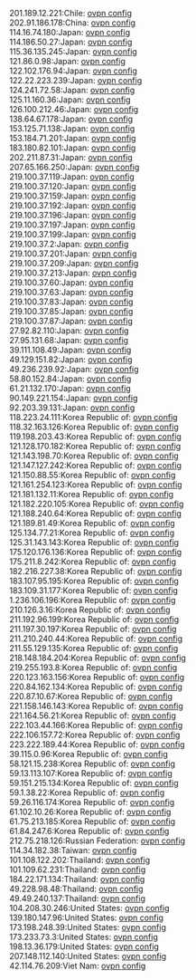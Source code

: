 201.189.12.221:Chile: [ovpn config](vpn/201_189_12_221.ovpn)  
202.91.186.178:China: [ovpn config](vpn/202_91_186_178.ovpn)  
114.16.74.180:Japan: [ovpn config](vpn/114_16_74_180.ovpn)  
114.186.50.27:Japan: [ovpn config](vpn/114_186_50_27.ovpn)  
115.36.135.245:Japan: [ovpn config](vpn/115_36_135_245.ovpn)  
121.86.0.98:Japan: [ovpn config](vpn/121_86_0_98.ovpn)  
122.102.176.94:Japan: [ovpn config](vpn/122_102_176_94.ovpn)  
122.22.223.239:Japan: [ovpn config](vpn/122_22_223_239.ovpn)  
124.241.72.58:Japan: [ovpn config](vpn/124_241_72_58.ovpn)  
125.11.160.36:Japan: [ovpn config](vpn/125_11_160_36.ovpn)  
126.100.212.46:Japan: [ovpn config](vpn/126_100_212_46.ovpn)  
138.64.67.178:Japan: [ovpn config](vpn/138_64_67_178.ovpn)  
153.125.71.138:Japan: [ovpn config](vpn/153_125_71_138.ovpn)  
153.184.71.201:Japan: [ovpn config](vpn/153_184_71_201.ovpn)  
183.180.82.101:Japan: [ovpn config](vpn/183_180_82_101.ovpn)  
202.211.87.31:Japan: [ovpn config](vpn/202_211_87_31.ovpn)  
207.65.166.250:Japan: [ovpn config](vpn/207_65_166_250.ovpn)  
219.100.37.119:Japan: [ovpn config](vpn/219_100_37_119.ovpn)  
219.100.37.120:Japan: [ovpn config](vpn/219_100_37_120.ovpn)  
219.100.37.159:Japan: [ovpn config](vpn/219_100_37_159.ovpn)  
219.100.37.192:Japan: [ovpn config](vpn/219_100_37_192.ovpn)  
219.100.37.196:Japan: [ovpn config](vpn/219_100_37_196.ovpn)  
219.100.37.197:Japan: [ovpn config](vpn/219_100_37_197.ovpn)  
219.100.37.199:Japan: [ovpn config](vpn/219_100_37_199.ovpn)  
219.100.37.2:Japan: [ovpn config](vpn/219_100_37_2.ovpn)  
219.100.37.201:Japan: [ovpn config](vpn/219_100_37_201.ovpn)  
219.100.37.209:Japan: [ovpn config](vpn/219_100_37_209.ovpn)  
219.100.37.213:Japan: [ovpn config](vpn/219_100_37_213.ovpn)  
219.100.37.60:Japan: [ovpn config](vpn/219_100_37_60.ovpn)  
219.100.37.63:Japan: [ovpn config](vpn/219_100_37_63.ovpn)  
219.100.37.83:Japan: [ovpn config](vpn/219_100_37_83.ovpn)  
219.100.37.85:Japan: [ovpn config](vpn/219_100_37_85.ovpn)  
219.100.37.87:Japan: [ovpn config](vpn/219_100_37_87.ovpn)  
27.92.82.110:Japan: [ovpn config](vpn/27_92_82_110.ovpn)  
27.95.131.68:Japan: [ovpn config](vpn/27_95_131_68.ovpn)  
39.111.108.49:Japan: [ovpn config](vpn/39_111_108_49.ovpn)  
49.129.151.82:Japan: [ovpn config](vpn/49_129_151_82.ovpn)  
49.236.239.92:Japan: [ovpn config](vpn/49_236_239_92.ovpn)  
58.80.152.84:Japan: [ovpn config](vpn/58_80_152_84.ovpn)  
61.21.132.170:Japan: [ovpn config](vpn/61_21_132_170.ovpn)  
90.149.221.154:Japan: [ovpn config](vpn/90_149_221_154.ovpn)  
92.203.39.131:Japan: [ovpn config](vpn/92_203_39_131.ovpn)  
118.223.24.111:Korea Republic of: [ovpn config](vpn/118_223_24_111.ovpn)  
118.32.163.126:Korea Republic of: [ovpn config](vpn/118_32_163_126.ovpn)  
119.198.203.43:Korea Republic of: [ovpn config](vpn/119_198_203_43.ovpn)  
121.128.170.182:Korea Republic of: [ovpn config](vpn/121_128_170_182.ovpn)  
121.143.198.70:Korea Republic of: [ovpn config](vpn/121_143_198_70.ovpn)  
121.147.127.242:Korea Republic of: [ovpn config](vpn/121_147_127_242.ovpn)  
121.150.88.55:Korea Republic of: [ovpn config](vpn/121_150_88_55.ovpn)  
121.161.254.123:Korea Republic of: [ovpn config](vpn/121_161_254_123.ovpn)  
121.181.132.11:Korea Republic of: [ovpn config](vpn/121_181_132_11.ovpn)  
121.182.220.105:Korea Republic of: [ovpn config](vpn/121_182_220_105.ovpn)  
121.188.240.64:Korea Republic of: [ovpn config](vpn/121_188_240_64.ovpn)  
121.189.81.49:Korea Republic of: [ovpn config](vpn/121_189_81_49.ovpn)  
125.134.77.21:Korea Republic of: [ovpn config](vpn/125_134_77_21.ovpn)  
125.31.143.143:Korea Republic of: [ovpn config](vpn/125_31_143_143.ovpn)  
175.120.176.136:Korea Republic of: [ovpn config](vpn/175_120_176_136.ovpn)  
175.211.8.242:Korea Republic of: [ovpn config](vpn/175_211_8_242.ovpn)  
182.216.227.38:Korea Republic of: [ovpn config](vpn/182_216_227_38.ovpn)  
183.107.95.195:Korea Republic of: [ovpn config](vpn/183_107_95_195.ovpn)  
183.109.31.177:Korea Republic of: [ovpn config](vpn/183_109_31_177.ovpn)  
1.236.106.196:Korea Republic of: [ovpn config](vpn/1_236_106_196.ovpn)  
210.126.3.16:Korea Republic of: [ovpn config](vpn/210_126_3_16.ovpn)  
211.192.96.199:Korea Republic of: [ovpn config](vpn/211_192_96_199.ovpn)  
211.197.30.197:Korea Republic of: [ovpn config](vpn/211_197_30_197.ovpn)  
211.210.240.44:Korea Republic of: [ovpn config](vpn/211_210_240_44.ovpn)  
211.55.129.135:Korea Republic of: [ovpn config](vpn/211_55_129_135.ovpn)  
218.148.184.204:Korea Republic of: [ovpn config](vpn/218_148_184_204.ovpn)  
219.255.193.8:Korea Republic of: [ovpn config](vpn/219_255_193_8.ovpn)  
220.123.163.156:Korea Republic of: [ovpn config](vpn/220_123_163_156.ovpn)  
220.84.162.134:Korea Republic of: [ovpn config](vpn/220_84_162_134.ovpn)  
220.87.10.67:Korea Republic of: [ovpn config](vpn/220_87_10_67.ovpn)  
221.158.146.143:Korea Republic of: [ovpn config](vpn/221_158_146_143.ovpn)  
221.164.56.21:Korea Republic of: [ovpn config](vpn/221_164_56_21.ovpn)  
222.103.44.166:Korea Republic of: [ovpn config](vpn/222_103_44_166.ovpn)  
222.106.157.72:Korea Republic of: [ovpn config](vpn/222_106_157_72.ovpn)  
223.222.189.44:Korea Republic of: [ovpn config](vpn/223_222_189_44.ovpn)  
39.115.0.96:Korea Republic of: [ovpn config](vpn/39_115_0_96.ovpn)  
58.121.15.238:Korea Republic of: [ovpn config](vpn/58_121_15_238.ovpn)  
59.13.113.107:Korea Republic of: [ovpn config](vpn/59_13_113_107.ovpn)  
59.151.215.134:Korea Republic of: [ovpn config](vpn/59_151_215_134.ovpn)  
59.1.38.22:Korea Republic of: [ovpn config](vpn/59_1_38_22.ovpn)  
59.26.116.174:Korea Republic of: [ovpn config](vpn/59_26_116_174.ovpn)  
61.102.10.26:Korea Republic of: [ovpn config](vpn/61_102_10_26.ovpn)  
61.75.213.185:Korea Republic of: [ovpn config](vpn/61_75_213_185.ovpn)  
61.84.247.6:Korea Republic of: [ovpn config](vpn/61_84_247_6.ovpn)  
212.75.218.126:Russian Federation: [ovpn config](vpn/212_75_218_126.ovpn)  
114.34.182.38:Taiwan: [ovpn config](vpn/114_34_182_38.ovpn)  
101.108.122.202:Thailand: [ovpn config](vpn/101_108_122_202.ovpn)  
101.109.62.231:Thailand: [ovpn config](vpn/101_109_62_231.ovpn)  
184.22.171.134:Thailand: [ovpn config](vpn/184_22_171_134.ovpn)  
49.228.98.48:Thailand: [ovpn config](vpn/49_228_98_48.ovpn)  
49.49.240.137:Thailand: [ovpn config](vpn/49_49_240_137.ovpn)  
104.208.30.246:United States: [ovpn config](vpn/104_208_30_246.ovpn)  
139.180.147.96:United States: [ovpn config](vpn/139_180_147_96.ovpn)  
173.198.248.39:United States: [ovpn config](vpn/173_198_248_39.ovpn)  
173.233.73.3:United States: [ovpn config](vpn/173_233_73_3.ovpn)  
198.13.36.179:United States: [ovpn config](vpn/198_13_36_179.ovpn)  
207.148.112.140:United States: [ovpn config](vpn/207_148_112_140.ovpn)  
42.114.76.209:Viet Nam: [ovpn config](vpn/42_114_76_209.ovpn)  
